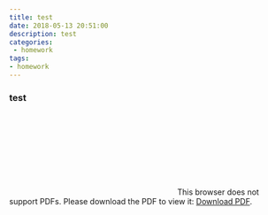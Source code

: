 ```yaml
---
title: test
date: 2018-05-13 20:51:00
description: test
categories:
 - homework
tags: 
- homework
---
```

### test

<object data="https://raw.githubusercontent.com/OrderingService/Dashboard/gh-pages/docs/03_investigation.pdf" type="application/pdf" width="700px" height="700px">
    <embed src="https://raw.githubusercontent.com/OrderingService/Dashboard/gh-pages/docs/03_investigation.pdf">
        This browser does not support PDFs. Please download the PDF to view it: <a href="https://raw.githubusercontent.com/OrderingService/Dashboard/gh-pages/docs/03_investigation.pdf">Download PDF</a>.</p>
    </embed>
</object>
